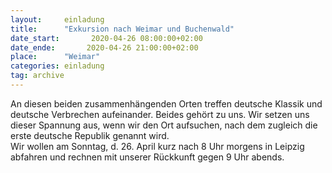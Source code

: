 ```yaml
---
layout:     einladung
title:      "Exkursion nach Weimar und Buchenwald"
date_start:       2020-04-26 08:00:00+02:00
date_ende:       2020-04-26 21:00:00+02:00
place:      "Weimar"
categories: einladung
tag: archive
---
```


An diesen beiden zusammenhängenden Orten treffen deutsche Klassik und deutsche Verbrechen aufeinander. Beides gehört zu uns. Wir setzen uns dieser Spannung aus, wenn wir den Ort aufsuchen, nach dem zugleich die erste deutsche Republik genannt wird.
<br>
Wir wollen am Sonntag, d. 26. April kurz nach 8 Uhr morgens in Leipzig abfahren
und rechnen mit unserer Rückkunft gegen 9 Uhr abends.
